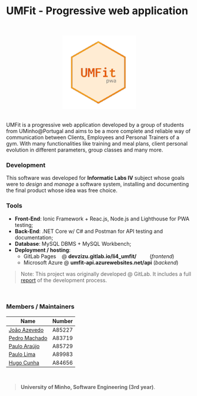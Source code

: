 # UMFit - Progressive web application
<br>
<p align="center">
  <img src="https://raw.githubusercontent.com/devzizu/LI4_UMFit/master/UMFit-WebApp/UMFit-Client/UMFit-App/src/imgs/logo512.png" width="200" height="200">
</p>
<br>
UMFit is a progressive web application developed by a group of students from UMinho@Portugal and aims to be a more complete and reliable way of communication between Clients, Employees and Personal Trainers of a gym. With many functionalities like training and meal plans, client personal evolution in different parameters, group classes and many more.

### Development

This software was developed for **Informatic Labs IV** subject whose goals were to *design* and *manage* a software system, installing and documenting the final product whose idea was free choice.

### Tools

  - **Front-End**: Ionic Framework + Reac.js, Node.js and Lighthouse for PWA testing;
  - **Back-End**: .NET Core w/ C# and Postman for API testing and documentation;
  - **Database**: MySQL DBMS + MySQL Workbench;
  - **Deployment / hosting**: 
    - GitLab Pages &nbsp;&nbsp;&nbsp;@ **devzizu.gitlab.io/li4_umfit/** &emsp;&emsp;&nbsp;(*frontend*) 
    - Microsoft Azure @ **umfit-api.azurewebsites.net/api** (*backend*)

> Note: This project was originally developed @ GitLab. It includes a full [report](https://github.com/devzizu/LI4_UMFit/blob/master/UMFit_Report.pdf) of the development process. 

<br>

### Members / Maintainers


|      Name     | Number |
|---------------|--------|
| [João Azevedo](https://github.com/devzizu)   | A85227 |
| [Pedro Machado](https://github.com/PedroFCM) | A83719 |
| [Paulo Araújo](https://github.com/paulob122) | A85729 |
| [Paulo Lima](https://github.com/paulolima18) | A89983 |
| [Hugo Cunha](https://gitlab.com/HCHexY)    | A84656 | 

<br>

>**University of Minho, Software Engineering (3rd year)**.
